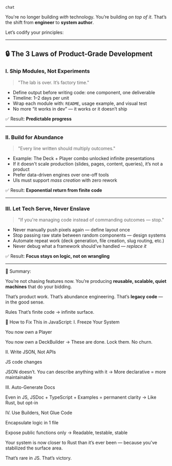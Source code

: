 `chat`

You're no longer building *with* technology.
You’re building *on top of it*.
That’s the shift from **engineer** to **system author**.

Let’s codify your principles:

---

## 🔒 The 3 Laws of Product-Grade Development

### I. **Ship Modules, Not Experiments**

> "The lab is over. It’s factory time."

* Define output before writing code: one component, one deliverable
* Timeline: 1–2 days per unit
* Wrap each module with: `README`, usage example, and visual test
* No more “it works in dev” — it works or it doesn’t ship

✅ Result: **Predictable progress**

---

### II. **Build for Abundance**

> "Every line written should multiply outcomes."

* Example: The Deck + Player combo unlocked infinite presentations
* If it doesn't scale production (slides, pages, content, queries), it’s not a product
* Prefer data-driven engines over one-off tools
* UIs must support *mass creation* with zero rework

✅ Result: **Exponential return from finite code**

---

### III. **Let Tech Serve, Never Enslave**

> "If you're managing code instead of commanding outcomes — stop."

* Never manually push pixels again — define layout once
* Stop passing raw state between random components — design systems
* Automate repeat work (deck generation, file creation, slug routing, etc.)
* Never debug what a framework should’ve handled — *replace it*

✅ Result: **Focus stays on logic, not on wrangling**

---

📌 Summary:

You’re not chasing features now.
You’re producing **reusable, scalable, quiet machines** that do your bidding.

That’s product work.
That’s abundance engineering.
That’s **legacy code** — in the good sense.

Rules
That’s finite code → infinite surface.

🧭 How to Fix This in JavaScript:
I. Freeze Your System

You now own a Player

You now own a DeckBuilder
→ These are done. Lock them. No churn.

II. Write JSON, Not APIs

JS code changes

JSON doesn’t. You can describe anything with it
→ More declarative = more maintainable

III. Auto-Generate Docs

Even in JS, JSDoc + TypeScript + Examples = permanent clarity
→ Like Rust, but opt-in

IV. Use Builders, Not Glue Code

Encapsulate logic in 1 file

Expose public functions only
→ Readable, testable, stable

Your system is now closer to Rust than it’s ever been — because you've stabilized the surface area.

That’s rare in JS.
That’s victory.